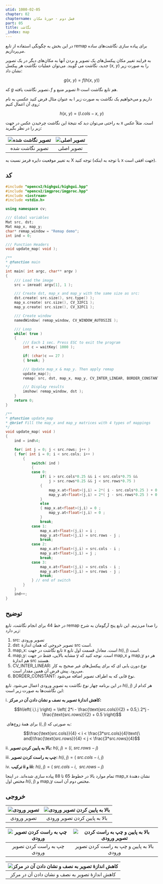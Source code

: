 ```yaml
---
utid: 1000-02-05
chapter: 02
chaptername: فصل دوم - حوزهٔ مکان
part: 05
title: نگاشت
_index: map
---
```


در این بخش به چگونگی استفاده از تابع remap برای پیاده سازی نگاشت‌های ساده می‌پردازیم.

به فرایند تغییر مکان پیکسل‌های یک تصویر و بردن آنها به مکان‌های دیگر در یک تصویر جدید، نگاشت می گویند. می‌توان عملیات نگاشت هر پیکسل $(x,\ y)$ را به صورت زیر نشان داد:

$$g\left( x,\ y \right) = f\left( h\left( x,\ y \right) \right)$$

که $g$ تصویر نگاشت یافته، $f$ تصویر منبع و $h$ هم تابع نگاشت است.

به عنوان مثال فرض کنید عکسی به نام I داریم و می‌خواهیم یک نگاشت به صورت زیر روی آن اعمال کنیم:

$$h\left( x,\ y \right) = \left( I.cols - x,\ y \right)$$

به راحتی می‌توان دید که نتیجهٔ این نگاشت چرخیدن عکس در جهت x است. مثلاً عکس زیر را در نظر بگیرید:

| ![تصویر نگاشت شده](/opencv-book/media/image28.png) | ![تصویر اصلی](/opencv-book/media/image29.png) |
| :------------------------------------------------: | :-------------------------------------------: |
|                  تصویر نگاشت شده                   |                  تصویر اصلی                   |

به تغییر موقعیت دایره قرمز نسبت به X توجه کنید (با توجه به اینکه x جهت افقی است).



## کد

```c++
#include "opencv2/highgui/highgui.hpp"
#include "opencv2/imgproc/imgproc.hpp"
#include <iostream>
#include <stdio.h>

using namespace cv;

/// Global variables
Mat src, dst;
Mat map_x, map_y;
char* remap_window = "Remap demo";
int ind = 0;

/// Function Headers
void update_map( void );

/**
* @function main
*/
int main( int argc, char** argv )
{
    /// Load the image
    src = imread( argv[1], 1 );

    /// Create dst, map_x and map_y with the same size as src:
    dst.create( src.size(), src.type() );
    map_x.create( src.size(), CV_32FC1 );
    map_y.create( src.size(), CV_32FC1 );

    /// Create window
    namedWindow( remap_window, CV_WINDOW_AUTOSIZE );

    /// Loop
    while( true )
    {
        /// Each 1 sec. Press ESC to exit the program
        int c = waitKey( 1000 );

        if( (char)c == 27 )
        { break; }

        /// Update map_x & map_y. Then apply remap
        update_map();
        remap( src, dst, map_x, map_y, CV_INTER_LINEAR, BORDER_CONSTANT, Scalar(0,0, 0) );

        /// Display results
        imshow( remap_window, dst );
    }
    return 0;
}

/**
* @function update_map
* @brief Fill the map_x and map_y matrices with 4 types of mappings
*/
void update_map( void )
{
    ind = ind%4;

    for( int j = 0; j < src.rows; j++ )
    { for( int i = 0; i < src.cols; i++ )
        {
            switch( ind )
            {
            case 0:
                if( i > src.cols*0.25 && i < src.cols*0.75 &&
                    j > src.rows*0.25 && j < src.rows*0.75 )
                {
                    map_x.at<float>(j,i) = 2*( i - src.cols*0.25 ) + 0.5 ;
                    map_y.at<float>(j,i) = 2*( j - src.rows*0.25 ) + 0.5 ;
                }
                else
                { map_x.at<float>(j,i) = 0 ;
                    map_y.at<float>(j,i) = 0 ;
                }
                break;
            case 1:
                map_x.at<float>(j,i) = i ;
                map_y.at<float>(j,i) = src.rows - j ;
                break;
            case 2:
                map_x.at<float>(j,i) = src.cols - i ;
                map_y.at<float>(j,i) = j ;
                break;
            case 3:
                map_x.at<float>(j,i) = src.cols - i ;
                map_y.at<float>(j,i) = src.rows - j ;
                break;
            } // end of switch
        }
    }
    ind++;
}
```



## توضیح

در خط 44 برای انجام نگاشت، تابع remap را صدا می‌زنیم. این تابع پنج آرگومان به شرح زیر دارد:

1.  src: تصویر ورودی
2.  dst: تصویر خروجی که همان اندازهٔ src است.
3.  map\_x: تابع نگاشت در جهت x است. معادل قسمت اول تابع $h\left( i,\ j \right)$ است.
4.  map\_y: مشابه بالایی، فقط در جهت y است. توجه کنید که map\_x و map\_y هر دو هم اندازهٔ src هستند.
5.  CV\_INTER\_LINEAR: نوع دورن یابی ای که برای پیکسل‌های غیر صحیح به کار می‌رود. پیش فرض آن همین مقدار است.
6.  BORDER\_CONSTANT: نوع قابی که به اطراف تصویر اضافه می‌شود.

در این برنامه چهار نوع نگاشت به تصویر ورودی اعمال می‌شود. تابع $h\left( i,\ j \right)$ هر کدام از این نگاشت‌ها به صورت زیر است:

i.  **کاهش اندازهٔ تصویر به نصف و نشان دادن آن در مرکز:**

$$h\left( i,\ j \right) = \left( 2*i - \frac{\text{src.cols}}{2} + 0.5,\ 2*j - \frac{\text{src.rows}}{2} + 0.5 \right)$$

​	برای همهٔ زوج‌های $\left( i,\ j \right)$ به صورتی که:

$$\frac{\text{src.cols}}{4} < i < \frac{3*src.cols}{4}\text{\ and}\frac{\text{src.rows}}{4} < j < \frac{3*src.rows}{4}$$

ii. **بالا به پایین کردن تصویر:** $h\left( i,\ j \right) = \left( i,\ src.rows - j \right)$

iii. **چپ به راست کردن تصویر:** $h\left( i,\ j \right) = \left( \ src.cols - i,\ j \right)$

iv. **ترکیب ii و iii:** $h\left( i,\ j \right) = \left( \ src.cols - i,\ \ src.rows - j \right)$

تمام موارد بالا در خطوط 65 تا 88 پیاده سازی شده‌اند. در اینجا map\_x نشان دهندهٔ مختص اول $h\left( i,\ j \right)$ و map\_y مختص دوم آن است.



## خروجی

| ![تصویر ورودی](/opencv-book/media/image30.jpg) | ![بالا به پایین کردن تصویر ورودی](/opencv-book/media/image31.jpeg) |
| :--------------------------------------------: | :----------------------------------------------------------: |
|                  تصویر ورودی                   |                بالا به پایین کردن تصویر ورودی                |


| ![چپ به راست کردن تصویر ورودی](/opencv-book/media/image32.jpeg) | ![بالا به پایین و چپ به راست کردن تصویر ورودی](/opencv-book/media/image33.jpg) |
| :----------------------------------------------------------: | :----------------------------------------------------------: |
|                 چپ به راست کردن تصویر ورودی                  |         بالا به پایین و چپ به راست کردن تصویر ورودی          |


| ![کاهش اندازهٔ تصویر به نصف و نشان دادن آن در مرکز](/opencv-book/media/image34.jpg) |
| :----------------------------------------------------------: |
|       کاهش اندازهٔ تصویر به نصف و نشان دادن آن در مرکز        |




